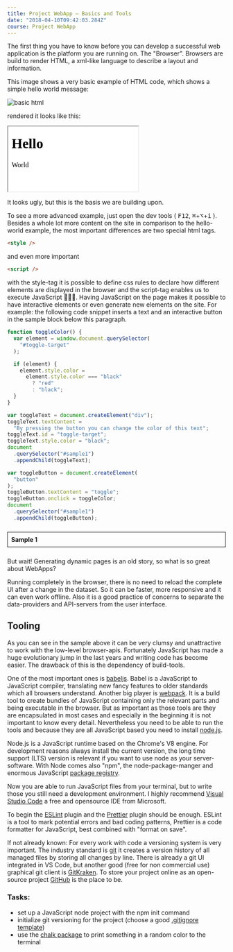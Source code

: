 ```yaml
---
title: Project WebApp — Basics and Tools
date: "2018-04-10T09:42:03.284Z"
course: Project WebApp
---
```


The first thing you have to know before you can
develop a successful web application is the
platform you are running on. The "Browser".
Browsers are build to render HTML, a xml-like
language to describe a layout and information.

This image shows a very basic example of HTML
code, which shows a simple hello world message:

![basic html](/images/html-hello-world.png)

rendered it looks like this:

<iframe style="background: white;" srcdoc="<!DocType html><html><body><h1>Hello</h1><p>World</p></body></html>" ></iframe>

It looks ugly, but this is the basis we are
building upon.

To see a more advanced example, just open the dev
tools ( <kbd>F12</kbd>,
<kbd>⌘</kbd>+<kbd>⌥</kbd>+<kbd>i</kbd> ). Besides
a whole lot more content on the site in comparison
to the hello-world example, the most important
differences are two special html tags.

```html
<style />
```

and even more important

```html
<script />
```

with the style-tag it is possible to define css
rules to declare how different elements are
displayed in the browser and the script-tag
enables us to execute JavaScript 🎉🎉🎉. Having
JavaScript on the page makes it possible to have
interactive elements or even generate new elements
on the site. For example: the following code
snippet inserts a text and an interactive button
in the sample block below this paragraph.

```js
function toggleColor() {
  var element = window.document.querySelector(
    "#toggle-target"
  );

  if (element) {
    element.style.color =
      element.style.color === "black"
        ? "red"
        : "black";
  }
}

var toggleText = document.createElement("div");
toggleText.textContent =
  "By pressing the button you can change the color of this text";
toggleText.id = "toggle-target";
toggleText.style.color = "black";
document
  .querySelector("#sample1")
  .appendChild(toggleText);

var toggleButton = document.createElement(
  "button"
);
toggleButton.textContent = "toggle";
toggleButton.onclick = toggleColor;
document
  .querySelector("#sample1")
  .appendChild(toggleButton);
```

<div style="border: 1px solid; padding: 8px;margin: 24px 0;" id="sample1"><b>Sample 1</b></div>

But wait! Generating dynamic pages is an old
story, so what is so great about WebApps?

Running completely in the browser, there is no
need to reload the complete UI after a change in
the dataset. So it can be faster, more responsive
and it can even work offline. Also it is a good
practice of concerns to separate the
data-providers and API-servers from the user
interface.

## Tooling

As you can see in the sample above it can be very
clumsy and unattractive to work with the low-level
browser-apis. Fortunately JavaScript has made a
huge evolutionary jump in the last years and
writing code has become easier. The drawback of
this is the dependency of build-tools.

One of the most important ones is
[babeljs](https://babeljs.io). Babel is a
JavaScript to JavaScript compiler, translating new
fancy features to older standards which all
browsers understand. Another big player is
[webpack](https://webpack.js.org/). It is a build
tool to create bundles of JavaScript containing
only the relevant parts and being executable in
the browser. But as important as those tools are
they are encapsulated in most cases and especially
in the beginning it is not important to know every
detail. Nevertheless you need to be able to run
the tools and because they are all JavaScript
based you need to install
[node.js](https://nodejs.org).

Node.js is a JavaScript runtime based on the
Chrome's V8 engine. For development reasons always
install the current version, the long time support
(LTS) version is relevant if you want to use node
as your server-software. With Node comes also
"npm", the node-package-manger and enormous
JavaScript
[package registry](https://www.npmjs.com/).

Now you are able to run JavaScript files from your
terminal, but to write those you still need a
development environment. I highly recommend
[Visual Studio Code](https://code.visualstudio.com/)
a free and opensource IDE from Microsoft.

To begin the
[ESLint](https://marketplace.visualstudio.com/items?itemName=dbaeumer.vscode-eslint)
plugin and the
[Prettier](https://marketplace.visualstudio.com/items?itemName=esbenp.prettier-vscode)
plugin should be enough. ESLint is a tool to mark
potential errors and bad coding patterns, Prettier
is a code formatter for JavaScript, best combined
with "format on save".

If not already known: For every work with code a
versioning system is very important. The industry
standard is [git](https://git-scm.com/) it creates
a version history of all managed files by storing
all changes by line. There is already a git UI
integrated in VS Code, but another good (free for
non commercial use) graphical git client is
[GitKraken](https://www.gitkraken.com/). To store
your project online as an open-source project
[GitHub](https://github.com/) is the place to be.

### Tasks:

- set up a JavaScript node project with the npm
  init command
- initialize git versioning for the project
  (choose a good
  [.gitignore template](https://github.com/github/gitignore))
- use the
  [chalk package](https://www.npmjs.com/package/chalk)
  to print something in a random color to the
  terminal

